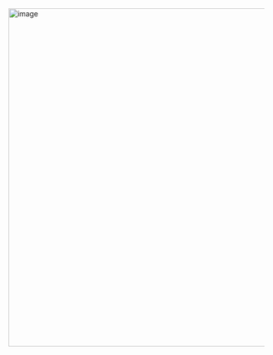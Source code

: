 <img width="666" alt="image" src="https://user-images.githubusercontent.com/63268327/157136370-e92da50f-095f-4c3c-983d-6a06f8078180.png">
